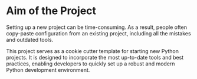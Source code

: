 # Aim of the Project
Setting up a new project can be time-consuming. As a result, people often copy-paste configuration from an existing project, including all the mistakes and outdated tools. 

This project serves as a cookie cutter template for starting new Python projects. It is designed to incorporate the most up-to-date tools and best practices, enabling developers to quickly set up a robust and modern Python development environment.

